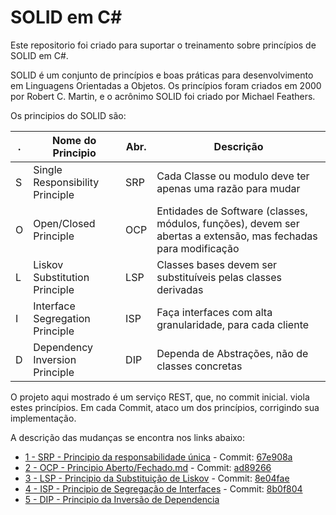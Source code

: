 SOLID em C#
===========

Este repositorio foi criado para suportar o treinamento sobre princípios de SOLID em C#.

SOLID é um conjunto de princípios e boas práticas para desenvolvimento em Linguagens Orientadas a Objetos.
Os princípios foram criados em 2000 por Robert C. Martin, e o acrônimo SOLID foi criado por Michael Feathers.

Os principios do SOLID são:

| . | Nome do Principio               | Abr. | Descrição                                                                                                      |
|---|---------------------------------|------|----------------------------------------------------------------------------------------------------------------|
| S | Single Responsibility Principle | SRP  | Cada Classe ou modulo deve ter apenas uma razão para mudar                                                     |
| O | Open/Closed Principle           | OCP  | Entidades de Software (classes, módulos, funções), devem ser abertas a extensão, mas fechadas para modificação |
| L | Liskov Substitution Principle   | LSP  | Classes bases devem ser substituíveis pelas classes derivadas                                                  |
| I | Interface Segregation Principle | ISP  | Faça interfaces com alta granularidade, para cada cliente                                                      |
| D | Dependency Inversion Principle  | DIP  | Dependa de Abstrações, não de classes concretas                                                                |

O projeto aqui mostrado é um serviço REST, que, no commit inicial. viola estes princípios. Em cada Commit, ataco um dos princípios, corrigindo sua implementação.

A descrição das mudanças se encontra nos links abaixo:

* [1 - SRP - Principio da responsabilidade única](1-SRP.md) - Commit: [67e908a](https://github.com/andreracz/solidInCsharp/commit/67e908ae29520ee38bc1680a522e705c93b063aa)
* [2 - OCP - Principio Aberto/Fechado.md](2-OCP.md) - Commit: [ad89266](https://github.com/andreracz/solidInCsharp/commit/ad89266a944acce58f60d7a84a9d4c3b89b938be)
* [3 - LSP - Principio da Substituição de Liskov](3-LSP.md) - Commit: [8e04fae](https://github.com/andreracz/solidInCsharp/commit/8e04fae347970d027266a3417aa460206c156850)
* [4 - ISP - Principio de Segregação de Interfaces](4-ISP.md) - Commit: [8b0f804](https://github.com/andreracz/solidInCsharp/commit/8b0f80442a6b9d2941207598c18e93b76f7c633a)
* [5 - DIP - Principio da Inversão de Dependencia](5-DIP.md)
